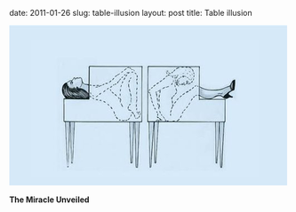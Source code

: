 date: 2011-01-26
slug: table-illusion
layout: post
title: Table illusion


<a href="http://armyofklaus.tumblr.com/post/2720569621"><img src="/static/tumblr_files/tumblr_lexpoaQ9Dk1qzeltuo1_500.jpg"/></a><br/><p><strong>The Miracle Unveiled</strong></p>
